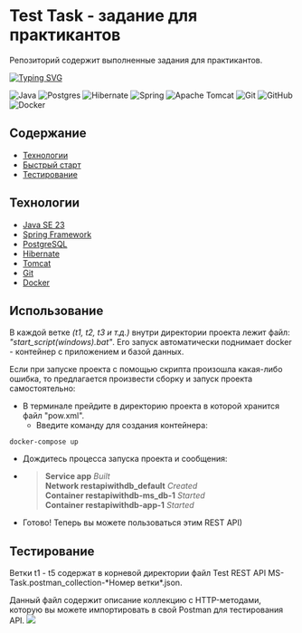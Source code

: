 # Test Task - задание для практикантов
Репозиторий содержит выполненные задания для практикантов.

[![Typing SVG](https://readme-typing-svg.herokuapp.com?color=%2336BCF7&lines=Проект+на+стадии+разработки)](https://git.io/typing-svg)

![Java](https://img.shields.io/badge/java-%23ED8B00.svg?style=for-the-badge&logo=openjdk&logoColor=white)
![Postgres](https://img.shields.io/badge/postgres-%23316192.svg?style=for-the-badge&logo=postgresql&logoColor=white)
![Hibernate](https://img.shields.io/badge/Hibernate-59666C?style=for-the-badge&logo=Hibernate&logoColor=white)
![Spring](https://img.shields.io/badge/spring-%236DB33F.svg?style=for-the-badge&logo=spring&logoColor=white)
![Apache Tomcat](https://img.shields.io/badge/apache%20tomcat-%23F8DC75.svg?style=for-the-badge&logo=apache-tomcat&logoColor=black)
![Git](https://img.shields.io/badge/git-%23F05033.svg?style=for-the-badge&logo=git&logoColor=white)
![GitHub](https://img.shields.io/badge/github-%23121011.svg?style=for-the-badge&logo=github&logoColor=white)
![Docker](https://img.shields.io/badge/docker-%230db7ed.svg?style=for-the-badge&logo=docker&logoColor=white)

## Содержание
- [Технологии](#Технологии)
- [Быстрый старт](#Использование)
- [Тестирование](#Тестирование)


## Технологии
+ [Java SE 23](https://jdk.java.net/23/)
+ [Spring Framework](https://spring.io/)
+ [PostgreSQL](https://www.postgresql.org/)
+ [Hibernate](https://hibernate.org/)
+ [Tomcat](https://tomcat.apache.org/)
+ [Git](https://git-scm.com/)
+ [Docker](https://www.docker.com/)


## Использование
В каждой ветке *(t1, t2, t3 и т.д.)* внутри директории проекта лежит файл: *"start_script(windows).bat"*.
Его запуск автоматически поднимает docker - контейнер с приложением и базой данных.

Если при запуске проекта с помощью скрипта произошла какая-либо ошибка, то
предлагается произвести сборку и запуск проекта самостоятельно:
+ В терминале прейдите в директорию проекта в которой хранится файл "pow.xml".
  + Введите команду для создания контейнера:
``` 
docker-compose up
```
+ Дождитесь процесса запуска проекта и сообщения:
+ > **Service app**                      *Built*  
  > **Network restapiwithdb_default**    *Created*  
  > **Container restapiwithdb-ms_db-1**  *Started*  
  > **Container restapiwithdb-app-1**    *Started*
+ Готово! Теперь вы можете пользоваться этим REST API)

## Тестирование
Ветки t1 - t5 содержат в корневой директории файл Test REST API MS-Task.postman_collection-\*Номер ветки\*.json.

Данный файл содержит описание коллекцию с HTTP-методами, которую вы можете импортировать
в свой Postman для тестирования API.
![](img/postman-import.gif)
